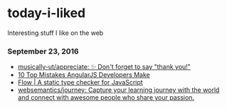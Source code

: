 # today-i-liked
Interesting stuff I like on the web

### September 23, 2016
- [musically-ut/appreciate: ✨ Don't forget to say "thank you!"](https://github.com/musically-ut/appreciate) 
- [10 Top Mistakes AngularJS Developers Make](https://www.airpair.com/angularjs/posts/top-10-mistakes-angularjs-developers-make) 
- [Flow | A static type checker for JavaScript](https://flowtype.org/) 
- [websemantics/journey: Capture your learning journey with the world and connect with awesome people who share your passion.](https://github.com/websemantics/journey) 
